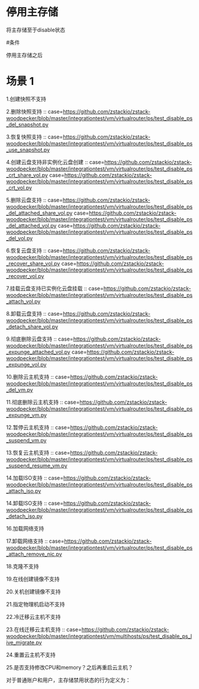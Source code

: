 # 停用主存储

将主存储至于disable状态

#条件

停用主存储之后

# 场景 1

1.创建快照不支持

2.删除快照支持
::
    case=https://github.com/zstackio/zstack-woodpecker/blob/master/integrationtest/vm/virtualrouter/ps/test_disable_ps_del_snapshot.py

3.恢复快照支持
::
    case=https://github.com/zstackio/zstack-woodpecker/blob/master/integrationtest/vm/virtualrouter/ps/test_disable_ps_use_snapshot.py

4.创建云盘支持非实例化云盘创建
::
    case=https://github.com/zstackio/zstack-woodpecker/blob/master/integrationtest/vm/virtualrouter/ps/test_disable_ps_crt_share_vol.py
    case=https://github.com/zstackio/zstack-woodpecker/blob/master/integrationtest/vm/virtualrouter/ps/test_disable_ps_crt_vol.py

5.删除云盘支持
::
    case=https://github.com/zstackio/zstack-woodpecker/blob/master/integrationtest/vm/virtualrouter/ps/test_disable_ps_del_attached_share_vol.py
    case=https://github.com/zstackio/zstack-woodpecker/blob/master/integrationtest/vm/virtualrouter/ps/test_disable_ps_del_attached_vol.py
    case=https://github.com/zstackio/zstack-woodpecker/blob/master/integrationtest/vm/virtualrouter/ps/test_disable_ps_del_vol.py

6.恢复云盘支持
::
    case=https://github.com/zstackio/zstack-woodpecker/blob/master/integrationtest/vm/virtualrouter/ps/test_disable_ps_recover_share_vol.py
    case=https://github.com/zstackio/zstack-woodpecker/blob/master/integrationtest/vm/virtualrouter/ps/test_disable_ps_recover_vol.py

7.挂载云盘支持已实例化云盘挂载
::
    case=https://github.com/zstackio/zstack-woodpecker/blob/master/integrationtest/vm/virtualrouter/ps/test_disable_ps_attach_vol.py

8.卸载云盘支持
::
    case=https://github.com/zstackio/zstack-woodpecker/blob/master/integrationtest/vm/virtualrouter/ps/test_disable_ps_detach_share_vol.py

9.彻底删除云盘支持
::
    case=https://github.com/zstackio/zstack-woodpecker/blob/master/integrationtest/vm/virtualrouter/ps/test_disable_ps_expunge_attached_vol.py
    case=https://github.com/zstackio/zstack-woodpecker/blob/master/integrationtest/vm/virtualrouter/ps/test_disable_ps_expunge_vol.py

10.删除云主机支持
::
    case=https://github.com/zstackio/zstack-woodpecker/blob/master/integrationtest/vm/virtualrouter/ps/test_disable_ps_del_vm.py

11.彻底删除云主机支持
::
    case=https://github.com/zstackio/zstack-woodpecker/blob/master/integrationtest/vm/virtualrouter/ps/test_disable_ps_expunge_vm.py

12.暂停云主机支持
::
    case=https://github.com/zstackio/zstack-woodpecker/blob/master/integrationtest/vm/virtualrouter/ps/test_disable_ps_suspend_vm.py

13.恢复云主机支持
::
    case=https://github.com/zstackio/zstack-woodpecker/blob/master/integrationtest/vm/virtualrouter/ps/test_disable_ps_suspend_resume_vm.py

14.加载ISO支持
::
    case=https://github.com/zstackio/zstack-woodpecker/blob/master/integrationtest/vm/virtualrouter/ps/test_disable_ps_attach_iso.py

14.卸载ISO支持
::
    case=https://github.com/zstackio/zstack-woodpecker/blob/master/integrationtest/vm/virtualrouter/ps/test_disable_ps_detach_iso.py

16.加载网络支持

17.卸载网络支持
::
    case=https://github.com/zstackio/zstack-woodpecker/blob/master/integrationtest/vm/virtualrouter/ps/test_disable_ps_attach_remove_nic.py

18.克隆不支持

19.在线创建镜像不支持

20.关机创建镜像不支持

21.指定物理机启动不支持

22.冷迁移云主机不支持

23.在线迁移云主机支持
::
    case=https://github.com/zstackio/zstack-woodpecker/blob/master/integrationtest/vm/multihosts/ps/test_disable_ps_live_migrate.py

24.重置云主机不支持

25.是否支持修改CPU和memory？之后再重启云主机？

对于普通账户和用户，主存储禁用状态的行为定义为：
